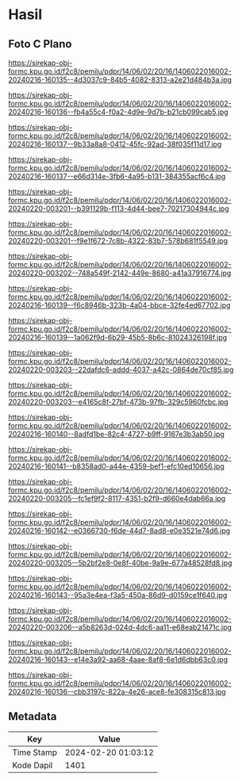 # Hasil

## Foto C Plano

https://sirekap-obj-formc.kpu.go.id/f2c8/pemilu/pdpr/14/06/02/20/16/1406022016002-20240216-160135--4d3037c9-84b5-4082-8313-a2e21d484b3a.jpg

https://sirekap-obj-formc.kpu.go.id/f2c8/pemilu/pdpr/14/06/02/20/16/1406022016002-20240216-160136--fb4a55c4-f0a2-4d9e-9d7b-b21cb099cab5.jpg

https://sirekap-obj-formc.kpu.go.id/f2c8/pemilu/pdpr/14/06/02/20/16/1406022016002-20240216-160137--9b33a8a8-0412-45fc-92ad-38f035f11d17.jpg

https://sirekap-obj-formc.kpu.go.id/f2c8/pemilu/pdpr/14/06/02/20/16/1406022016002-20240216-160137--e66d314e-3fb6-4a95-b131-384355acf6c4.jpg

https://sirekap-obj-formc.kpu.go.id/f2c8/pemilu/pdpr/14/06/02/20/16/1406022016002-20240220-003201--b391129b-f113-4d44-bee7-70217304944c.jpg

https://sirekap-obj-formc.kpu.go.id/f2c8/pemilu/pdpr/14/06/02/20/16/1406022016002-20240220-003201--f9e1f672-7c8b-4322-83b7-578b681f5549.jpg

https://sirekap-obj-formc.kpu.go.id/f2c8/pemilu/pdpr/14/06/02/20/16/1406022016002-20240220-003202--748a549f-2142-449e-8680-a41a37916774.jpg

https://sirekap-obj-formc.kpu.go.id/f2c8/pemilu/pdpr/14/06/02/20/16/1406022016002-20240216-160139--f6c8946b-323b-4a04-bbce-32fe4ed67702.jpg

https://sirekap-obj-formc.kpu.go.id/f2c8/pemilu/pdpr/14/06/02/20/16/1406022016002-20240216-160139--1a062f9d-6b29-45b5-8b6c-81024326198f.jpg

https://sirekap-obj-formc.kpu.go.id/f2c8/pemilu/pdpr/14/06/02/20/16/1406022016002-20240220-003203--22dafdc6-addd-4037-a42c-0864de70cf85.jpg

https://sirekap-obj-formc.kpu.go.id/f2c8/pemilu/pdpr/14/06/02/20/16/1406022016002-20240220-003203--e4165c8f-27bf-473b-97fb-329c5960fcbc.jpg

https://sirekap-obj-formc.kpu.go.id/f2c8/pemilu/pdpr/14/06/02/20/16/1406022016002-20240216-160140--8adfd1be-82c4-4727-b9ff-9167e3b3ab50.jpg

https://sirekap-obj-formc.kpu.go.id/f2c8/pemilu/pdpr/14/06/02/20/16/1406022016002-20240216-160141--b8358ad0-a44e-4359-bef1-efc10ed10656.jpg

https://sirekap-obj-formc.kpu.go.id/f2c8/pemilu/pdpr/14/06/02/20/16/1406022016002-20240220-003205--fc1ef9f2-8117-4351-b2f9-d660e4dab66a.jpg

https://sirekap-obj-formc.kpu.go.id/f2c8/pemilu/pdpr/14/06/02/20/16/1406022016002-20240216-160142--e0366730-f6de-44d7-8ad8-e0e3521e74d6.jpg

https://sirekap-obj-formc.kpu.go.id/f2c8/pemilu/pdpr/14/06/02/20/16/1406022016002-20240220-003205--5b2bf2e8-0e8f-40be-9a9e-677a48528fd8.jpg

https://sirekap-obj-formc.kpu.go.id/f2c8/pemilu/pdpr/14/06/02/20/16/1406022016002-20240216-160143--95a3e4ea-f3a5-450a-86d9-d0159ce1f640.jpg

https://sirekap-obj-formc.kpu.go.id/f2c8/pemilu/pdpr/14/06/02/20/16/1406022016002-20240220-003206--a5b8263d-024d-4dc6-aa11-e68eab21471c.jpg

https://sirekap-obj-formc.kpu.go.id/f2c8/pemilu/pdpr/14/06/02/20/16/1406022016002-20240216-160143--e14e3a92-aa68-4aae-8af8-6e1d6dbb63c0.jpg

https://sirekap-obj-formc.kpu.go.id/f2c8/pemilu/pdpr/14/06/02/20/16/1406022016002-20240216-160136--cbb3197c-822a-4e26-ace8-fe308315c813.jpg


## Metadata

| Key        | Value               |
| ---------- | ------------------- |
| Time Stamp | 2024-02-20 01:03:12 |
| Kode Dapil | 1401                |



